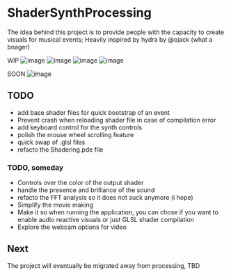 # ShaderSynthProcessing

The idea behind this project is to provide people with the capacity to create visuals for musical events;
Heavily inspired by hydra by @ojack (what a bnager)


WIP
![image](https://github.com/tob-0/ShaderSynthProcessing/assets/46324307/2f445dbd-c793-4f5c-b7dc-42502f911231)
![image](https://github.com/tob-0/ShaderSynthProcessing/assets/46324307/8b1f2628-3b6f-4f0b-87e0-4126daefd4a4)
![image](https://github.com/tob-0/ShaderSynthProcessing/assets/46324307/d7250b49-f196-4030-b6fe-ed0338021302)
![image](https://github.com/tob-0/ShaderSynthProcessing/assets/46324307/3fd80084-9d3d-4300-a6d2-c07eb0ea48d6)


SOON
![image](https://github.com/tob-0/ShaderSynthProcessing/assets/46324307/49a1ea11-793c-465a-9b91-bf773cdf4826)


## TODO

- add base shader files for quick bootstrap of an event
- Prevent crash when reloading shader file in case of compilation error
- add keyboard control for the synth controls
- polish the mouse wheel scrolling feature
- quick swap of .glsl files
- refacto the Shadering.pde file

### TODO, someday

- Controls over the color of the output shader
- handle the presence and brilliance of the sound
- refacto the FFT analysis so it does not suck anymore (i hope)
- Simplify the movie making
- Make it so when running the application, you can chose if you want to enable audio reactive visuals or just GLSL shader compilation
- Explore the webcam options for video

## Next

The project will eventually be migrated away from processing, TBD
